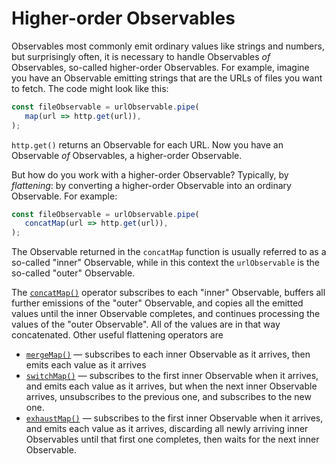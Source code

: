 # Higher-order Observables

Observables most commonly emit ordinary values like strings and numbers, but surprisingly often, it is necessary to handle Observables *of* Observables, so-called higher-order Observables. For example, imagine you have an Observable emitting strings that are the URLs of files you want to fetch. The code might look like this:

```ts
const fileObservable = urlObservable.pipe(
   map(url => http.get(url)),
);
```

`http.get()` returns an Observable for each URL. Now you have an Observable *of* Observables, a higher-order Observable.

But how do you work with a higher-order Observable? Typically, by _flattening_: by converting a higher-order Observable into an ordinary Observable. For example:

```ts
const fileObservable = urlObservable.pipe(
   concatMap(url => http.get(url)),
);
```

The Observable returned in the `concatMap` function is usually referred to as a so-called "inner" Observable, while in this context the `urlObservable` is the so-called "outer" Observable.

The [`concatMap()`](/api/operators/concatMap) operator subscribes to each "inner" Observable, buffers all further emissions of the "outer" Observable, and copies all the emitted values until the inner Observable completes, and continues processing the values of the "outer Observable". All of the values are in that way concatenated.  Other useful flattening operators are

* [`mergeMap()`](/api/operators/mergeMap) — subscribes to each inner Observable as it arrives, then emits each value as it arrives
* [`switchMap()`](/api/operators/switchMap) — subscribes to the first inner Observable when it arrives, and emits each value as it arrives, but when the next inner Observable arrives, unsubscribes to the previous one, and subscribes to the new one.
* [`exhaustMap()`](/api/operators/exhaustMap) — subscribes to the first inner Observable when it arrives, and emits each value as it arrives, discarding all newly arriving inner Observables until that first one completes, then waits for the next inner Observable.

